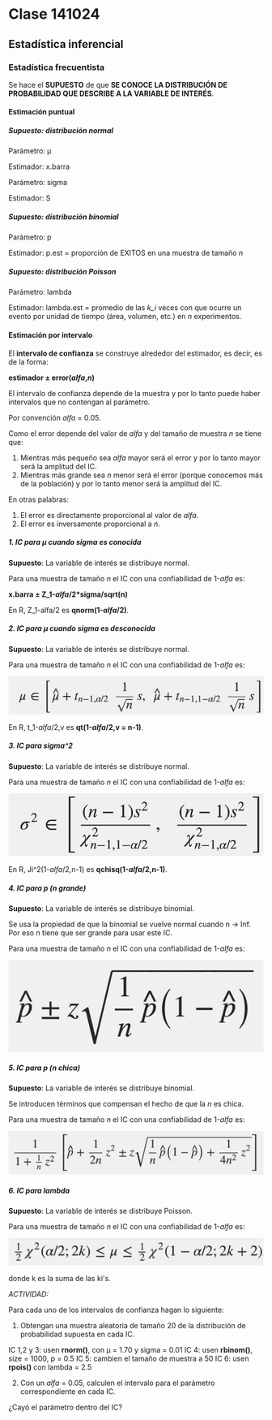 # Clase 141024

## Estadística inferencial

### Estadística frecuentista

Se hace el **SUPUESTO** de que **SE CONOCE LA DISTRIBUCIÓN DE PROBABILIDAD QUE DESCRIBE A LA VARIABLE DE INTERÉS**.

#### Estimación puntual

##### Supuesto: distribución normal

Parámetro: µ

Estimador: x.barra

Parámetro: sigma

Estimador: S

##### Supuesto: distribución binomial

Parámetro: p

Estimador: p.est = proporción de EXITOS en una muestra de tamaño _n_

##### Supuesto: distribución Poisson

Parámetro: lambda

Estimador: lambda.est = promedio de las *k_i* veces con que ocurre un evento por unidad de tiempo (área, volumen, etc.) en _n_ experimentos.

#### Estimación por intervalo

El **intervalo de confianza** se construye alrededor del estimador, es decir, es de la forma:

**estimador ± error(_alfa_,_n_)**

El intervalo de confianza depende de la muestra y por lo tanto puede haber intervalos que no contengan al parámetro.

Por convención _alfa_ = 0.05.

Como el error depende del valor de _alfa_ y del tamaño de muestra _n_ se tiene que:

1. Mientras más pequeño sea _alfa_ mayor será el error y por lo tanto mayor será la amplitud del IC.
2. Mientras más grande sea _n_ menor será el error (porque conocemos más de la población) y por lo tanto menor será la amplitud del IC.

En otras palabras:

1. El error es directamente proporcional al valor de _alfa_.
2. El error es inversamente proporcional a _n_.

##### 1. IC para µ cuando sigma es conocida

**Supuesto**: La variable de interés se distribuye normal.

Para una muestra de tamaño _n_ el IC con una confiabilidad de 1-_alfa_ es:

**x.barra ± Z_1-*alfa*/2*sigma/sqrt(n)**

En R, Z_1-alfa/2 es **qnorm(1-*alfa*/2)**.

##### 2. IC para µ cuando sigma es desconocida

**Supuesto**: La variable de interés se distribuye normal.

Para una muestra de tamaño _n_ el IC con una confiabilidad de 1-_alfa_ es:

![image](more/IC2.png)

En R, t_1-*alfa*/2,v es **qt(1-*alfa*/2,v = n-1)**.

##### 3. IC para sigma^2

**Supuesto**: La variable de interés se distribuye normal.

Para una muestra de tamaño _n_ el IC con una confiabilidad de 1-_alfa_ es:

![image](more/IC3.png)

En R, Ji^2(1-_alfa_/2,n-1) es **qchisq(1-_alfa_/2,n-1)**.

##### 4.  IC para p  (n grande)

**Supuesto**: La variable de interés se distribuye binomial.

Se usa la propiedad de que la binomial se vuelve normal cuando n -> Inf. Por eso n tiene que ser grande para usar este IC.

Para una muestra de tamaño _n_ el IC con una confiabilidad de 1-_alfa_ es:

![image](more/IC4.png)

##### 5.  IC para p  (n chica)

**Supuesto**: La variable de interés se distribuye binomial.

Se introducen términos que compensan el hecho de que la _n_ es chica.

Para una muestra de tamaño _n_ el IC con una confiabilidad de 1-_alfa_ es:

![image](more/IC5.png)

##### 6. IC para lambda

**Supuesto**: La variable de interés se distribuye Poisson.

Para una muestra de tamaño _n_ el IC con una confiabilidad de 1-_alfa_ es:

![image](more/IC6.png)

donde k es la suma de las ki's.

_ACTIVIDAD:_

Para cada uno de los intervalos de confianza hagan lo siguiente:

1. Obtengan una muestra aleatoria de tamaño 20 de la distribución de probabilidad supuesta en cada IC.
	
IC 1,2 y 3: usen **rnorm()**, con µ = 1.70 y sigma = 0.01
IC 4: usen **rbinom()**, size = 1000, p = 0.5
IC 5: cambien el tamaño de muestra a 50
IC 6: usen **rpois()** con lambda = 2.5

2. Con un _alfa_ = 0.05, calculen el intervalo para el parámetro correspondiente en cada IC.

¿Cayó el parámetro dentro del IC?